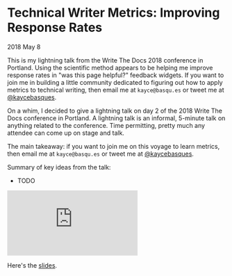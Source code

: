 # Technical Writer Metrics: Improving Response Rates

<time datetime="2018-05-08">2018 May 8</time>

<p id="summary">
  This is my lightning talk from the Write The Docs 2018 conference in Portland. Using the
  scientific method appears to be helping me improve response rates in "was this page
  helpful?" feedback widgets. If you want to join me in building a little community
  dedicated to figuring out how to apply metrics to technical writing, then email me at
  <code>kayce@basqu.es</code> or tweet me at <a href="https://twitter.com/kaycebasques">@kaycebasques</a>.
</p>

On a whim, I decided to give a lightning talk on day 2 of the 2018 Write The Docs conference
in Portland. A lightning talk is an informal, 5-minute talk on anything related to the
conference. Time permitting, pretty much any attendee can come up on stage and talk.

The main takeaway: if you want to join me on this voyage to learn metrics, then email me
at `kayce@basqu.es` or tweet me at [@kaycebasques](https://twitter.com/kaycebasques).

Summary of key ideas from the talk:

* TODO

<div class="youtube--container">
  <iframe class="youtube--video"
          src="https://www.youtube.com/embed/d_ZXFqG39hc?ecver=1"
          frameborder="0" allow="autoplay; encrypted-media" 
          allowfullscreen></iframe>
</div>

Here's the [slides](https://docs.google.com/presentation/d/1xh6UbX7yJGrxRblywBXekLLGylzSygMJZg0lZuHy9Tc).
